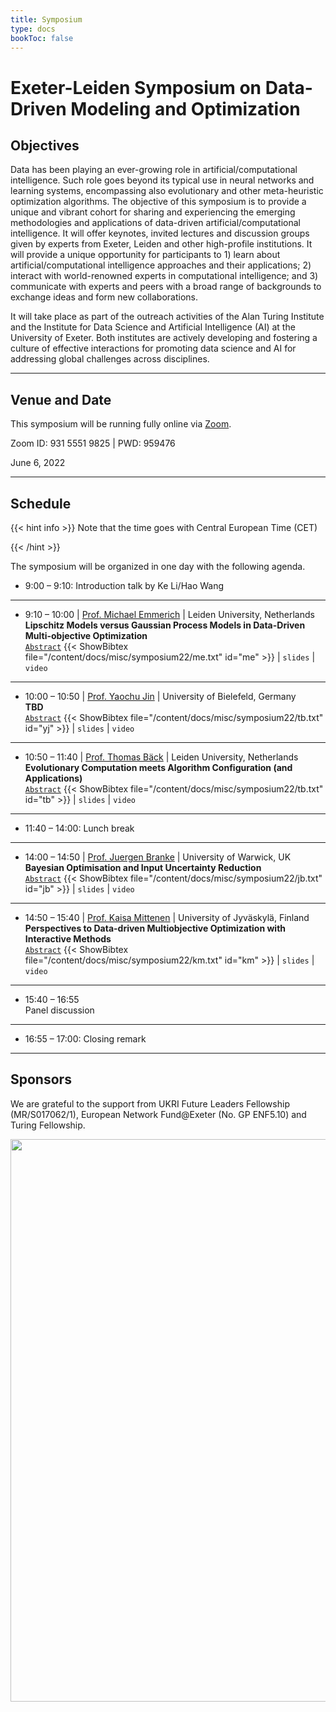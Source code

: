 ```yaml
---
title: Symposium
type: docs
bookToc: false
---
```


# Exeter-Leiden Symposium on Data-Driven Modeling and Optimization

<link rel="stylesheet" href="/academicons/academicons-1.9.0/css/academicons.min.css"/>
<link rel="stylesheet" href="https://maxcdn.bootstrapcdn.com/font-awesome/4.4.0/css/font-awesome.min.css">
<head>
<script src='https://kit.fontawesome.com/a076d05399.js' crossorigin='anonymous'></script>
<link rel="stylesheet" href="https://fonts.googleapis.com/icon?family=Material+Icons">
<link rel="stylesheet" href="https://cdnjs.cloudflare.com/ajax/libs/font-awesome/4.7.0/css/font-awesome.min.css">
</head>

<script>
  function toggle_visibility(id) {
      var e = document.getElementById(id);
      if(e.style.display == 'block')
        e.style.display = 'none';
      else
        e.style.display = 'block';
  }
</script>

<style>
hr.dashed {
  border-top: 1px dashed #bbb;
}

.grid-container {
  display: grid;
  grid-template-columns: 40% 60%;
  grid-gap: 5px;
  background-color: transparent;
  padding: 5px;
}

.bibtexpre{
	background-color:#F8F8FA;
  border-radius:5px;
  border: 2px solid #D8D8DA;
  margin:10px; 
  white-space: pre-wrap; 
  word-wrap: break-word; 
  white-space: -moz-pre-wrap; 
  white-space: -pre-wrap;
  white-space: -o-pre-wrap;
}
</style>

## Objectives

Data has been playing an ever-growing role in artificial/computational intelligence. Such role goes beyond its typical use in neural networks and learning systems, encompassing also evolutionary and other meta-heuristic optimization algorithms. The objective of this symposium is to provide a unique and vibrant cohort for sharing and experiencing the emerging methodologies and applications of data-driven artificial/computational intelligence. It will offer keynotes, invited lectures and discussion groups given by experts from Exeter, Leiden and other high-profile institutions. It will provide a unique opportunity for participants to 1) learn about artificial/computational intelligence approaches and their applications; 2) interact with world-renowned experts in computational intelligence; and 3) communicate with experts and peers with a broad range of backgrounds to exchange ideas and form new collaborations.

It will take place as part of the outreach activities of the Alan Turing Institute and the Institute for Data Science and Artificial Intelligence (AI) at the University of Exeter. Both institutes are actively developing and fostering a culture of effective interactions for promoting data science and AI for addressing global challenges across disciplines.

---

## Venue and Date

This symposium will be running fully online via [Zoom](https://Universityofexeter.zoom.us/j/93155519825?pwd=ejBKZEZSc2lrc1dHaUVvV2t4SUc2QT09).<br>

<i class='fa fa-whatsapp' style='font-size:16px'></i> Zoom ID: 931 5551 9825 | PWD: 959476

<i class='fa fa-calendar' style='font-size:16px'></i> June 6, 2022<br>

---

## Schedule

{{< hint info >}}
Note that the time goes with Central European Time (CET)

{{< /hint >}}

The symposium will be organized in one day with the following agenda.

- 9:00 – 9:10: Introduction talk by Ke Li/Hao Wang

---
- 9:10 – 10:00 | [Prof. Michael Emmerich](https://www.universiteitleiden.nl/en/staffmembers/michael-emmerich#tab-1) |  Leiden University, Netherlands<br>
<i class='fa fa-bullhorn' style='font-size:16px'></i> **Lipschitz Models versus Gaussian Process Models in Data-Driven Multi-objective Optimization**<br>
<i class='fa fa-wpforms' style='font-size:16px'></i> <a href="#/" onclick="toggle_visibility('me');">`Abstract`</a>
{{< ShowBibtex file="/content/docs/misc/symposium22/me.txt" id="me" >}} | <i class='fa fa-file-powerpoint-o' style='font-size:16px'></i> `slides` | <i class='fa fa-file-video-o' style='font-size:16px'></i> `video` 

---
- 10:00 – 10:50 | [Prof. Yaochu Jin](https://ekvv.uni-bielefeld.de/pers_publ/publ/PersonDetail.jsp;jsessionid=3FD713274DEE8417BCA9E9D6902DDB8E?personId=308725127) | University of Bielefeld, Germany<br>
<i class='fa fa-bullhorn' style='font-size:16px'></i> **TBD**<br>
<i class='fa fa-wpforms' style='font-size:16px'></i> <a href="#/" onclick="toggle_visibility('yj');">`Abstract`</a>
{{< ShowBibtex file="/content/docs/misc/symposium22/tb.txt" id="yj" >}} | <i class='fa fa-file-powerpoint-o' style='font-size:16px'></i> `slides` | <i class='fa fa-file-video-o' style='font-size:16px'></i> `video` 

---
- 10:50 – 11:40 | [Prof. Thomas Bäck](https://www.universiteitleiden.nl/en/staffmembers/thomas-back) | Leiden University, Netherlands<br>
<i class='fa fa-bullhorn' style='font-size:16px'></i> **Evolutionary Computation meets Algorithm Configuration (and Applications)**<br>
<i class='fa fa-wpforms' style='font-size:16px'></i> <a href="#/" onclick="toggle_visibility('tb');">`Abstract`</a>
{{< ShowBibtex file="/content/docs/misc/symposium22/tb.txt" id="tb" >}} | <i class='fa fa-file-powerpoint-o' style='font-size:16px'></i> `slides` | <i class='fa fa-file-video-o' style='font-size:16px'></i> `video` 

---
- 11:40 – 14:00: Lunch break
---
- 14:00 – 14:50 | [Prof. Juergen Branke](https://www.wbs.ac.uk/about/person/juergen-branke/) | University of Warwick, UK<br>
<i class='fa fa-bullhorn' style='font-size:16px'></i> **Bayesian Optimisation and Input Uncertainty Reduction**<br>
<i class='fa fa-wpforms' style='font-size:16px'></i> <a href="#/" onclick="toggle_visibility('jb');">`Abstract`</a>
{{< ShowBibtex file="/content/docs/misc/symposium22/jb.txt" id="jb" >}} | <i class='fa fa-file-powerpoint-o' style='font-size:16px'></i> `slides` | <i class='fa fa-file-video-o' style='font-size:16px'></i> `video` 

---
- 14:50 – 15:40 | [Prof. Kaisa Mittenen](http://users.jyu.fi/~miettine/) | University of Jyväskylä, Finland<br>
<i class='fa fa-bullhorn' style='font-size:16px'></i> **Perspectives to Data-driven Multiobjective Optimization with Interactive Methods**<br>
<i class='fa fa-wpforms' style='font-size:16px'></i> <a href="#/" onclick="toggle_visibility('km');">`Abstract`</a>
{{< ShowBibtex file="/content/docs/misc/symposium22/km.txt" id="km" >}} | <i class='fa fa-file-powerpoint-o' style='font-size:16px'></i> `slides` | <i class='fa fa-file-video-o' style='font-size:16px'></i> `video` 

---
- 15:40 – 16:55<br> 
<i class='fa fa-comments' style='font-size:16px'></i> Panel discussion

---
- 16:55 – 17:00: Closing remark

---

## Sponsors

We are grateful to the support from UKRI Future Leaders Fellowship (MR/S017062/1), European Network Fund@Exeter (No. GP ENF5.10) and Turing Fellowship.

 <img src="/media/symposium22_logo.jpeg" width="900"><br>

